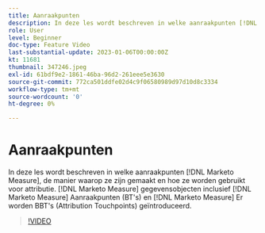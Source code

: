 ```yaml
---
title: Aanraakpunten
description: In deze les wordt beschreven in welke aanraakpunten [!DNL Marketo Measure], how they are created, and how they are used for attribution. [!DNL Marketo Measure] gegevensobjecten inclusief [!DNL Marketo Measure] Aanraakpunten (BT's) en [!DNL Marketo Measure] Er worden BBT's (Attribution Touchpoints) geïntroduceerd.
role: User
level: Beginner
doc-type: Feature Video
last-substantial-update: 2023-01-06T00:00:00Z
kt: 11681
thumbnail: 347246.jpeg
exl-id: 61bdf9e2-1861-46ba-96d2-261eee5e3630
source-git-commit: 772ca501ddfe02d4c9f06580989d97d10d8c3334
workflow-type: tm+mt
source-wordcount: '0'
ht-degree: 0%

---
```


# Aanraakpunten

In deze les wordt beschreven in welke aanraakpunten [!DNL Marketo Measure], de manier waarop ze zijn gemaakt en hoe ze worden gebruikt voor attributie. [!DNL Marketo Measure] gegevensobjecten inclusief [!DNL Marketo Measure] Aanraakpunten (BT&#39;s) en [!DNL Marketo Measure] Er worden BBT&#39;s (Attribution Touchpoints) geïntroduceerd.

>[!VIDEO](https://video.tv.adobe.com/v/347246/?quality=12&learn=on)
